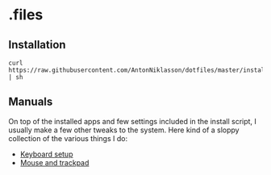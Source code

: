 # .files

## Installation

```
curl https://raw.githubusercontent.com/AntonNiklasson/dotfiles/master/install.sh | sh
```

## Manuals

On top of the installed apps and few settings included in the install script, I usually make a few other tweaks to the system. Here kind of a sloppy collection of the various things I do:

- [Keyboard setup](/manuals/keyboard-setup.md)
- [Mouse and trackpad](/manuals/mouse-and-trackpad.md)
